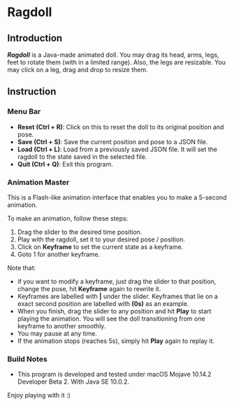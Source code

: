 # Ragdoll

## Introduction
***Ragdoll*** is a Java-made animated doll. You may drag its head, arms, legs, 
feet to rotate them (with in a limited range). Also, the legs are resizable. You
may click on a leg, drag and drop to resize them.

## Instruction
### Menu Bar
- **Reset (Ctrl + R)**: Click on this to reset the doll to its original position
and pose.
- **Save (Ctrl + S)**: Save the current position and pose to a JSON file.
- **Load (Ctrl + L)**: Load from a previously saved JSON file. It will set the 
ragdoll to the state saved in the selected file.
- **Quit (Ctrl + Q)**: Exit this program.

### Animation Master
This is a Flash-like animation interface that enables you to make a 5-second 
animation.

To make an animation, follow these steps:
1. Drag the slider to the desired time position.
2. Play with the ragdoll, set it to your desired pose / position.
3. Click on **Keyframe** to set the current state as a keyframe.
4. Goto 1 for another keyframe.

Note that: 
- if you want to modify a keyframe, just drag the slider to that position,
change the pose, hit **Keyframe** again to rewrite it.
- Keyframes are labelled with **|** under the slider. Keyframes that lie on a exact
second position are labelled with **(0s)** as an example. 
- When you finish, drag the slider to any position and hit **Play** to start
playing the animation. You will see the doll transitioning from one keyframe
to another smoothly.
- You may pause at any time.
- If the animation stops (reaches 5s), simply hit **Play** again to replay it.

### Build Notes
- This program is developed and tested under macOS Mojave 10.14.2 Developer Beta 2.
With Java SE 10.0.2.

Enjoy playing with it :)